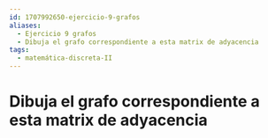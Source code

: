 ```yaml
---
id: 1707992650-ejercicio-9-grafos
aliases:
  - Ejercicio 9 grafos
  - Dibuja el grafo correspondiente a esta matrix de adyacencia
tags:
  - matemática-discreta-II
---
```


# Dibuja el grafo correspondiente a esta matrix de adyacencia
